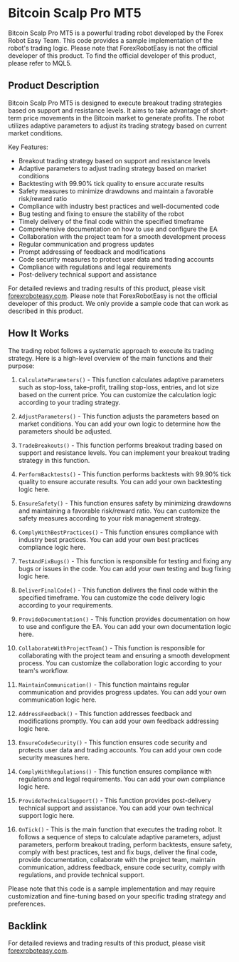 # Bitcoin Scalp Pro MT5

Bitcoin Scalp Pro MT5 is a powerful trading robot developed by the Forex Robot Easy Team. This code provides a sample implementation of the robot's trading logic. Please note that ForexRobotEasy is not the official developer of this product. To find the official developer of this product, please refer to MQL5.

## Product Description
Bitcoin Scalp Pro MT5 is designed to execute breakout trading strategies based on support and resistance levels. It aims to take advantage of short-term price movements in the Bitcoin market to generate profits. The robot utilizes adaptive parameters to adjust its trading strategy based on current market conditions.

Key Features:
- Breakout trading strategy based on support and resistance levels
- Adaptive parameters to adjust trading strategy based on market conditions
- Backtesting with 99.90% tick quality to ensure accurate results
- Safety measures to minimize drawdowns and maintain a favorable risk/reward ratio
- Compliance with industry best practices and well-documented code
- Bug testing and fixing to ensure the stability of the robot
- Timely delivery of the final code within the specified timeframe
- Comprehensive documentation on how to use and configure the EA
- Collaboration with the project team for a smooth development process
- Regular communication and progress updates
- Prompt addressing of feedback and modifications
- Code security measures to protect user data and trading accounts
- Compliance with regulations and legal requirements
- Post-delivery technical support and assistance

For detailed reviews and trading results of this product, please visit [forexroboteasy.com](https://forexroboteasy.com/forex-robot-review/bitcoin-scalp-pro-mt5-review-unleash-the-power-of-this-unique-forex-software/). Please note that ForexRobotEasy is not the official developer of this product. We only provide a sample code that can work as described in this product.

## How It Works
The trading robot follows a systematic approach to execute its trading strategy. Here is a high-level overview of the main functions and their purpose:

1. `CalculateParameters()` - This function calculates adaptive parameters such as stop-loss, take-profit, trailing stop-loss, entries, and lot size based on the current price. You can customize the calculation logic according to your trading strategy.

2. `AdjustParameters()` - This function adjusts the parameters based on market conditions. You can add your own logic to determine how the parameters should be adjusted.

3. `TradeBreakouts()` - This function performs breakout trading based on support and resistance levels. You can implement your breakout trading strategy in this function.

4. `PerformBacktests()` - This function performs backtests with 99.90% tick quality to ensure accurate results. You can add your own backtesting logic here.

5. `EnsureSafety()` - This function ensures safety by minimizing drawdowns and maintaining a favorable risk/reward ratio. You can customize the safety measures according to your risk management strategy.

6. `ComplyWithBestPractices()` - This function ensures compliance with industry best practices. You can add your own best practices compliance logic here.

7. `TestAndFixBugs()` - This function is responsible for testing and fixing any bugs or issues in the code. You can add your own testing and bug fixing logic here.

8. `DeliverFinalCode()` - This function delivers the final code within the specified timeframe. You can customize the code delivery logic according to your requirements.

9. `ProvideDocumentation()` - This function provides documentation on how to use and configure the EA. You can add your own documentation logic here.

10. `CollaborateWithProjectTeam()` - This function is responsible for collaborating with the project team and ensuring a smooth development process. You can customize the collaboration logic according to your team's workflow.

11. `MaintainCommunication()` - This function maintains regular communication and provides progress updates. You can add your own communication logic here.

12. `AddressFeedback()` - This function addresses feedback and modifications promptly. You can add your own feedback addressing logic here.

13. `EnsureCodeSecurity()` - This function ensures code security and protects user data and trading accounts. You can add your own code security measures here.

14. `ComplyWithRegulations()` - This function ensures compliance with regulations and legal requirements. You can add your own compliance logic here.

15. `ProvideTechnicalSupport()` - This function provides post-delivery technical support and assistance. You can add your own technical support logic here.

16. `OnTick()` - This is the main function that executes the trading robot. It follows a sequence of steps to calculate adaptive parameters, adjust parameters, perform breakout trading, perform backtests, ensure safety, comply with best practices, test and fix bugs, deliver the final code, provide documentation, collaborate with the project team, maintain communication, address feedback, ensure code security, comply with regulations, and provide technical support.

Please note that this code is a sample implementation and may require customization and fine-tuning based on your specific trading strategy and preferences.

## Backlink
For detailed reviews and trading results of this product, please visit [forexroboteasy.com](https://forexroboteasy.com/forex-robot-review/bitcoin-scalp-pro-mt5-review-unleash-the-power-of-this-unique-forex-software/).
